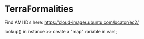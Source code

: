 # TerraFormalities

Find AMI ID's here:
https://cloud-images.ubuntu.com/locator/ec2/

lookup() in instance >> create a "map" variable in vars ; 
